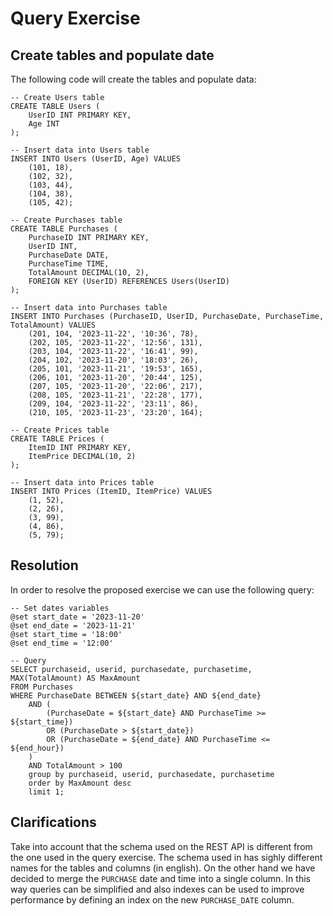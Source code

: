# Query Exercise
## Create tables and populate date
The following code will create the tables and populate data:
```
-- Create Users table
CREATE TABLE Users (
    UserID INT PRIMARY KEY,
    Age INT
);

-- Insert data into Users table
INSERT INTO Users (UserID, Age) VALUES
    (101, 18),
    (102, 32),
    (103, 44),
    (104, 38),
    (105, 42);

-- Create Purchases table
CREATE TABLE Purchases (
    PurchaseID INT PRIMARY KEY,
    UserID INT,
    PurchaseDate DATE,
    PurchaseTime TIME,
    TotalAmount DECIMAL(10, 2),
    FOREIGN KEY (UserID) REFERENCES Users(UserID)
);

-- Insert data into Purchases table
INSERT INTO Purchases (PurchaseID, UserID, PurchaseDate, PurchaseTime, TotalAmount) VALUES
    (201, 104, '2023-11-22', '10:36', 78),
    (202, 105, '2023-11-22', '12:56', 131),
    (203, 104, '2023-11-22', '16:41', 99),
    (204, 102, '2023-11-20', '18:03', 26),
    (205, 101, '2023-11-21', '19:53', 165),
    (206, 101, '2023-11-20', '20:44', 125),
    (207, 105, '2023-11-20', '22:06', 217),
    (208, 105, '2023-11-21', '22:28', 177),
    (209, 104, '2023-11-22', '23:11', 86),
    (210, 105, '2023-11-23', '23:20', 164);

-- Create Prices table
CREATE TABLE Prices (
    ItemID INT PRIMARY KEY,
    ItemPrice DECIMAL(10, 2)
);

-- Insert data into Prices table
INSERT INTO Prices (ItemID, ItemPrice) VALUES
    (1, 52),
    (2, 26),
    (3, 99),
    (4, 86),
    (5, 79);
```

## Resolution

In order to resolve the proposed exercise we can use the following query:
```
-- Set dates variables
@set start_date = '2023-11-20'
@set end_date = '2023-11-21'
@set start_time = '18:00'
@set end_time = '12:00'

-- Query
SELECT purchaseid, userid, purchasedate, purchasetime, MAX(TotalAmount) AS MaxAmount
FROM Purchases
WHERE PurchaseDate BETWEEN ${start_date} AND ${end_date}
    AND (
        (PurchaseDate = ${start_date} AND PurchaseTime >= ${start_time})
        OR (PurchaseDate > ${start_date})
        OR (PurchaseDate = ${end_date} AND PurchaseTime <= ${end_hour})
    )
    AND TotalAmount > 100
    group by purchaseid, userid, purchasedate, purchasetime
    order by MaxAmount desc
    limit 1;

```

## Clarifications
Take into account that the schema used on the REST API is different from the one used in the query exercise. The schema 
used in has sighly different names for the tables and columns (in english). On the other hand we have decided to merge the `PURCHASE`
date and time into a single column. In this way queries can be simplified and also indexes can be used to improve performance
by defining an index on the new `PURCHASE_DATE` column.